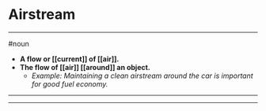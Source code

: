 # Airstream
---
#noun
- **A flow or [[current]] of [[air]].**
- **The flow of [[air]] [[around]] an object.**
	- _Example: Maintaining a clean airstream around the car is important for good fuel economy._
---
---
